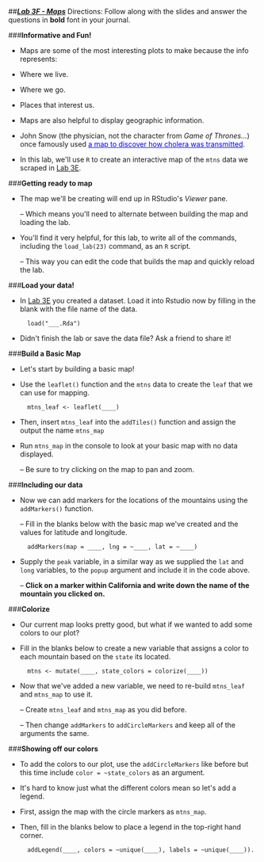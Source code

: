 ##***<u>Lab 3F - Maps</u>***
Directions: Follow along with the slides and answer the questions in **bold** font in your journal.

###**Informative and Fun!**
* Maps are some of the most interesting plots to make because the info represents:

* Where we live.

* Where we go.

* Places that interest us.

* Maps are also helpful to display geographic information.

* John Snow (the physician, not the character from *Game of Thrones...*) once famously used <span style="color:blue"><u>a map
to discover how cholera was transmitted</u></span>.

* In this lab, we'll use ```R``` to create an interactive map of the ```mtns``` data we scraped in [Lab 3E](lab3e.md).

###**Getting ready to map**

* The map we'll be creating will end up in RStudio's *Viewer* pane.

    – Which means you'll need to alternate between building the map and loading the lab.

* You'll find it very helpful, for this lab, to write all of the commands, including the ```load_lab(23)```
command, as an ```R``` script.

    – This way you can edit the code that builds the map and quickly reload the lab.

###**Load your data!**
* In [Lab 3E](lab3e.md) you created a dataset. Load it into Rstudio now by filling in the blank with the file name
of the data.

        load("___.Rda")

* Didn't finish the lab or save the data file? Ask a friend to share it!

###**Build a Basic Map**
* Let's start by building a basic map!

* Use the ```leaflet()``` function and the ```mtns``` data to create the ```leaf``` that we can use for mapping.

        mtns_leaf <- leaflet(____)

* Then, insert ```mtns_leaf``` into the ```addTiles()``` function and assign the output the name ```mtns_map```

* Run ```mtns_map``` in the console to look at your basic map with no data displayed.

    – Be sure to try clicking on the map to pan and zoom.

###**Including our data**
* Now we can add markers for the locations of the mountains using the ```addMarkers()``` function.

    – Fill in the blanks below with the basic map we've created and the values for latitude and
    longitude.

        addMarkers(map = ____, lng = ~____, lat = ~____)

* Supply the ```peak``` variable, in a similar way as we supplied the ```lat``` and ```long``` variables, to the
```popup``` argument and include it in the code above.

    – **Click on a marker within California and write down the name of the mountain you
    clicked on.**

###**Colorize**
* Our current map looks pretty good, but what if we wanted to add some colors to our plot?

* Fill in the blanks below to create a new variable that assigns a color to each mountain based on
the ```state``` its located.

        mtns <- mutate(____, state_colors = colorize(____))

* Now that we've added a new variable, we need to re-build ```mtns_leaf``` and ```mtns_map``` to use it.

    – Create ```mtns_leaf``` and ```mtns_map``` as you did before.

    – Then change ```addMarkers``` to ```addCircleMarkers``` and keep all of the arguments the
    same.

###**Showing off our colors**

* To add the colors to our plot, use the ```addCircleMarkers``` like before but this time include ```color =
~state_colors``` as an argument.

* It's hard to know just what the different colors mean so let's add a legend.

* First, assign the map with the circle markers as ```mtns_map```.

* Then, fill in the blanks below to place a legend in the top-right hand corner.

        addLegend(____, colors = ~unique(____), labels = ~unique(____)).
